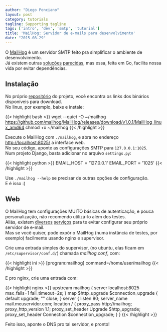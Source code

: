 ```yaml
---
author: "Diego Ponciano"
layout: post
category: tutorials
tagline: Supporting tagline
tags: ['intro', 'dev', 'smtp', 'tutorial']
title: 'MailHog: Servidor de e-mails para desenvolvimento'
date: "2015-08-29"
---
```


O [MailHog](https://github.com/mailhog/MailHog) é um servidor SMTP feito pra simplificar o ambiente de desenvolvimento.  
Já existem outras [soluções](http://mailcatcher.me/) [parecidas](https://pypi.python.org/pypi/maildump), mas essa, feita em Go, facilita nossa vida por evitar dependências.

## Instalação

No próprio [repositório](https://github.com/mailhog/MailHog/releases) do projeto, você encontra os links dos binários disponíveis para download.   
No linux, por exemplo, baixe e instale:

{{< highlight bash >}}
wget --quiet -O ~/mailhog https://github.com/mailhog/MailHog/releases/download/v1.0.1/MailHog_linux_amd64
chmod +x ~/mailhog
{{< /highlight >}}


Execute o MailHog com ```./mailhog```, e abra no endereço [http://localhost:8025/](http://localhost:8025/) a interface web.    
No seu código, aponte as configurações SMTP para ```127.0.0.1:1025```.   
Num projeto Django, basta adicionar no arquivo `settings.py`:

{{< highlight python >}}
EMAIL_HOST = '127.0.0.1'
EMAIL_PORT = '1025'
{{< /highlight >}}

Use ```./mailhog --help``` se precisar de outras opções de configuração.   
E é isso :)

## Web
O MailHog tem configurações MUITO básicas de autenticação, e pouca personalização, não recomendo utilizá-lo além dos testes.   
Aliás, existem [diversos](http://www.mailgun.com/) [serviços](https://aws.amazon.com/pt/ses/) para te evitar configurar seu próprio servidor de e-mail.   
Mas se você quiser, pode expôr o MailHog (numa instância de testes, por exemplo) facilmente usando nginx e supervisor.   

Crie uma entrada simples do supervisor, (no ubuntu, elas ficam em ```/etc/supervisor/conf.d/```) chamada *mailhog.conf*, com:

{{< highlight ini >}}
[program:mailhog]
command=/home/user/mailhog
{{< /highlight >}}

E pro nginx, crie uma entrada com:

{{< highlight nginx >}}
upstream mailhog {
    server localhost:8025 max_fails=1 fail_timeout=2s;
}
map $http_upgrade $connection_upgrade {
    default upgrade;
    "" close;
}
server {
    listen 80;
    server_name mail.meuservidor.com;
    location / {
        proxy_pass http://mailhog;
        proxy_http_version 1.1;
        proxy_set_header Upgrade $http_upgrade;
        proxy_set_header Connection $connection_upgrade;
    }
}
{{< /highlight >}}

Feito isso, aponte o DNS pro tal servidor, e pronto!

